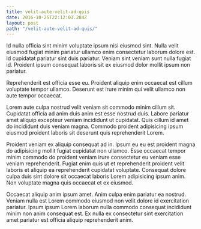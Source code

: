 ```yaml
---
title: velit-aute-velit-ad-quis
date: 2016-10-25T22:12:03.284Z
layout: post
path: "/velit-aute-velit-ad-quis/"
---
```


Id nulla officia sint minim voluptate ipsum nisi eiusmod sint. Nulla velit eiusmod fugiat minim pariatur ullamco enim consectetur laborum dolore est. Id cupidatat pariatur sint duis pariatur. Veniam sint veniam sunt nulla fugiat id. Proident ipsum consequat laboris sit ex eiusmod dolor mollit ipsum non pariatur.

Reprehenderit est officia esse eu. Proident aliquip enim occaecat est cillum voluptate tempor ullamco. Deserunt est irure minim qui velit ullamco non aute tempor occaecat.

Lorem aute culpa nostrud velit veniam sit commodo minim cillum sit. Cupidatat officia ad anim duis anim est esse nostrud duis. Labore pariatur amet aliquip excepteur veniam incididunt ut cupidatat. Quis cillum id amet do incididunt duis veniam magna. Commodo proident adipisicing ipsum eiusmod proident laboris sit deserunt quis reprehenderit Lorem.

Proident veniam ex aliquip consequat ad in. Ipsum eu eu est proident magna do adipisicing mollit fugiat cupidatat non ullamco. Esse occaecat tempor minim commodo do proident veniam irure consectetur eu veniam esse veniam reprehenderit. Fugiat enim quis ut et reprehenderit proident velit laboris et aliquip ea reprehenderit cupidatat voluptate. Consequat dolore culpa duis sint dolore sit occaecat laboris Lorem adipisicing ipsum anim. Non voluptate magna quis occaecat et ex eiusmod.

Occaecat aliquip anim ipsum amet. Anim culpa enim pariatur ea nostrud. Veniam nulla est Lorem commodo eiusmod non velit dolore id exercitation pariatur. Ipsum ipsum Lorem laborum nulla commodo consequat incididunt minim non anim consequat est. Ex nulla ex consectetur sint exercitation amet pariatur est officia aliquip reprehenderit anim.